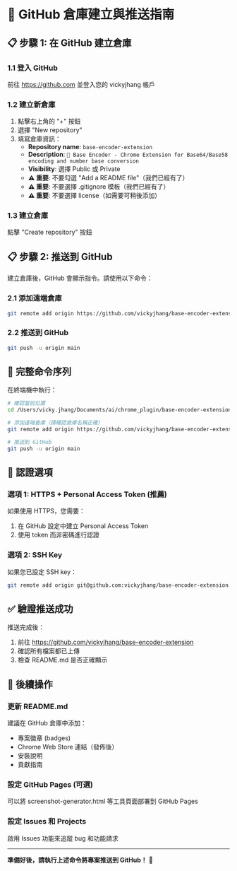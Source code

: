 # 🚀 GitHub 倉庫建立與推送指南

## 📋 步驟 1: 在 GitHub 建立倉庫

### 1.1 登入 GitHub
前往 https://github.com 並登入您的 vickyjhang 帳戶

### 1.2 建立新倉庫
1. 點擊右上角的 "+" 按鈕
2. 選擇 "New repository"
3. 填寫倉庫資訊：
   - **Repository name**: `base-encoder-extension`
   - **Description**: `🔐 Base Encoder - Chrome Extension for Base64/Base58 encoding and number base conversion`
   - **Visibility**: 選擇 Public 或 Private
   - **⚠️ 重要**: 不要勾選 "Add a README file"（我們已經有了）
   - **⚠️ 重要**: 不要選擇 .gitignore 模板（我們已經有了）
   - **⚠️ 重要**: 不要選擇 license（如需要可稍後添加）

### 1.3 建立倉庫
點擊 "Create repository" 按鈕

## 📋 步驟 2: 推送到 GitHub

建立倉庫後，GitHub 會顯示指令。請使用以下命令：

### 2.1 添加遠端倉庫
```bash
git remote add origin https://github.com/vickyjhang/base-encoder-extension.git
```

### 2.2 推送到 GitHub
```bash
git push -u origin main
```

## 🔧 完整命令序列

在終端機中執行：

```bash
# 確認當前位置
cd /Users/vicky.jhang/Documents/ai/chrome_plugin/base-encoder-extension

# 添加遠端倉庫（請確認倉庫名稱正確）
git remote add origin https://github.com/vickyjhang/base-encoder-extension.git

# 推送到 GitHub
git push -u origin main
```

## 🔐 認證選項

### 選項 1: HTTPS + Personal Access Token (推薦)
如果使用 HTTPS，您需要：
1. 在 GitHub 設定中建立 Personal Access Token
2. 使用 token 而非密碼進行認證

### 選項 2: SSH Key
如果您已設定 SSH key：
```bash
git remote add origin git@github.com:vickyjhang/base-encoder-extension.git
```

## ✅ 驗證推送成功

推送完成後：
1. 前往 https://github.com/vickyjhang/base-encoder-extension
2. 確認所有檔案都已上傳
3. 檢查 README.md 是否正確顯示

## 🎯 後續操作

### 更新 README.md
建議在 GitHub 倉庫中添加：
- 專案徽章 (badges)
- Chrome Web Store 連結（發佈後）
- 安裝說明
- 貢獻指南

### 設定 GitHub Pages (可選)
可以將 screenshot-generator.html 等工具頁面部署到 GitHub Pages

### 設定 Issues 和 Projects
啟用 Issues 功能來追蹤 bug 和功能請求

---

**準備好後，請執行上述命令將專案推送到 GitHub！** 🚀
